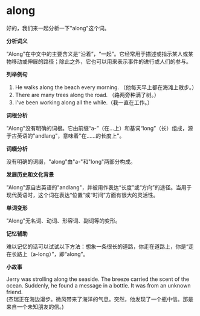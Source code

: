 # along

好的，我们来一起分析一下"along"这个词。

  

**分析词义**

  

"Along"在中文中的主要含义是“沿着”，“一起”。它经常用于描述或指示某人或某物移动或伸展的路径；除此之外，它也可以用来表示事件的进行或人们的参与。

  

**列举例句**

  

1.  He walks along the beach every morning. （他每天早上都在海滩上散步。）
2.  There are many trees along the road. （路两旁种满了树。）
3.  I've been working along all the while.（我一直在工作。）

  

**词根分析**

  

"Along"没有明确的词根。它由前缀“a-”（在...上）和基词“long”（长）组成，源于古英语的"andlang"，意味着"在......的长度上"。

  

**词缀分析**

  

没有明确的词缀，"along"由"a-"和"long"两部分构成。

  

**发展历史和文化背景**

  

"Along"源自古英语的"andlang"，并被用作表达“长度”或“方向”的途径。当用于现代英语时，这个词在表达“位置”或“时间”方面有很大的灵活性。

  

**单词变形**

  

"Along"无名词、动词、形容词、副词等的变形。

  

**记忆辅助**

  

难以记忆的话可以试试以下方法：想象一条很长的道路，你走在道路上，你是“走在长路上（a-long）”，即“along”。

  

**小故事**

  

Jerry was strolling along the seaside. The breeze carried the scent of the ocean. Suddenly, he found a message in a bottle. It was from an unknown friend.  
(杰瑞正在海边漫步。微风带来了海洋的气息。突然，他发现了一个瓶中信。那是来自一个未知朋友的信。)

